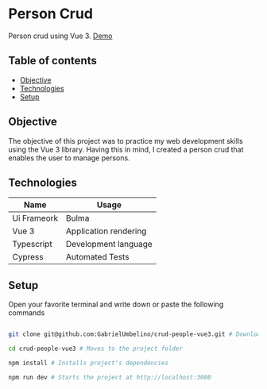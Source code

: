 # Person Crud

Person crud using Vue 3.
[Demo](https://crud-people-vue3.vercel.app)

## Table of contents

- [Objective](#objective)
- [Technologies](#technologies)
- [Setup](#setup)

## Objective

The objective of this project was to practice my web development skills using the Vue 3 library. Having this in mind, I created a person crud that enables the user to manage persons.

## Technologies

| Name        | Usage                 |
| ----------- | --------------------- |
| Ui Frameork | Bulma                 |
| Vue 3       | Application rendering |
| Typescript  | Development language  |
| Cypress     | Automated Tests       |

## Setup

Open your favorite terminal and write down or paste the following commands

```bash

git clone git@github.com:GabrielUmbelino/crud-people-vue3.git # Downloads the project

cd crud-people-vue3 # Moves to the project folder

npm install # Installs project's dependencies

npm run dev # Starts the project at http://localhost:3000

```
